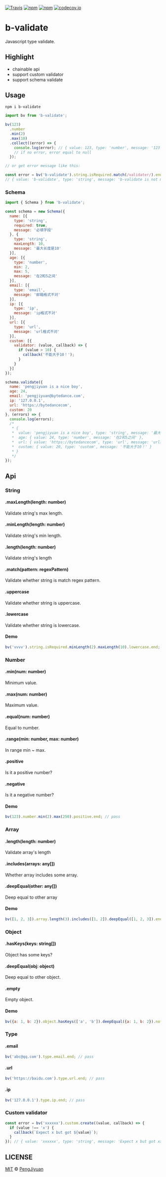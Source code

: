 [![Travis](https://img.shields.io/travis/PengJiyuan/b-validate.svg)](https://travis-ci.org/PengJiyuan/b-validate)
[![npm](https://img.shields.io/npm/v/b-validate.svg)](https://www.npmjs.com/package/b-validate)
[![npm](https://img.shields.io/npm/l/b-validate.svg)](https://www.npmjs.com/package/b-validate)
[![codecov.io](https://codecov.io/github/PengJiyuan/b-validate/coverage.svg?branch=master)](https://codecov.io/github/PengJiyuan/b-validate?branch=master)

# b-validate
Javascript type validate.

## Highlight

* chainable api
* support custom validator
* support schema validate

## Usage

```bash
npm i b-validate
```

```js
import bv from 'b-validate';

bv(123)
  .number
  .min(2)
  .max(10)
  .collect((error) => {
    console.log(error); // { value: 123, type: 'number', message: '123 is not less than 10' }
    // if no error, error equal to null
  });

// or get error message like this:

const error = bv('b-validate').string.isRequired.match(/validater/).end;
// { value: 'b-validate', type: 'string', message: 'b-validate is not match pattern /validater/' }
```

### Schema

```js
import { Schema } from 'b-validate';

const schema = new Schema({
  name: [{
    type: 'string',
    required: true,
    message: '必填字段'
  }, {
    type: 'string',
    maxLength: 10,
    message: '最大长度是10'
  }],
  age: [{
    type: 'number',
    min: 2,
    max: 5,
    message: '在2和5之间'
  }],
  email: [{
    type: 'email',
    message: '邮箱格式不对'
  }],
  ip: [{
    type: 'ip',
    message: 'ip格式不对'
  }],
  url: [{
    type: 'url',
    message: 'url格式不对'
  }],
  custom: [{
    validator: (value, callback) => {
      if (value > 10) {
        callback('不能大于10！');
      }
    }
  }]
});

schema.validate({
  name: 'pengjiyuan is a nice boy',
  age: 24,
  email: 'pengjiyuan@bytedance.com',
  ip: '127.0.0.1',
  url: 'https://bytedancecom',
  custom: 20
}, (errors) => {
  console.log(errors);
  /*
   * { 
   *  value: 'pengjiyuan is a nice boy', type: 'string', message: '最大长度是10' },
   *  age: { value: 24, type: 'number', message: '在2和5之间' },
   *  url: { value: 'https://bytedancecom', type: 'url', message: 'url格式不对' },
   *  custom: { value: 20, type: 'custom', message: '不能大于10！' }
   * }
   */
});
```

## Api

### String

#### .maxLength(length: number)

Validate string's max length.

#### .minLength(length: number)

Validate string's min length.

#### .length(length: number)

Validate string's length

#### .match(pattern: regexPattern)

Validate whether string is match regex pattern.

#### .uppercase

Validate whether string is uppercase.

#### .lowercase

Validate whether string is lowercase.

#### Demo

```js
bv('vvvv').string.isRequired.minLength(2).maxLength(10).lowercase.end; // pass
```

### Number

#### .min(num: number)

Minimum value.

#### .max(num: number)

Maximum value.

#### .equal(num: number)

Equal to number.

#### .range(min: number, max: number)

In range min ~ max.

#### .positive

Is it a positive number?

#### .negative

Is it a negative number?

#### Demo

```js
bv(123).number.min(2).max(250).positive.end; // pass
```

### Array

#### .length(length: number)

Validate array's length

#### .includes(arrays: any[])

Whether array includes some array.

#### .deepEqual(other: any[])

Deep equal to other array

#### Demo

```js
bv([1, 2, 3]).array.length(3).includes([1, 2]).deepEqual([1, 2, 3]).end; // pass
```

### Object

#### .hasKeys(keys: string[])

Object has some keys?

#### .deepEqual(obj: object)

Deep equal to other object.

#### .empty

Empty object.

#### Demo

```js
bv({a: 1, b: 2}).object.hasKeys(['a', 'b']).deepEqual({a: 1, b: 2}).not.empty.end; // pass
```

### Type

#### .email

```js
bv('abc@qq.com').type.email.end; // pass
```

#### .url

```js
bv('https://baidu.com').type.url.end; // pass
```

#### .ip

```js
bv('127.0.0.1').type.ip.end; // pass
```

### Custom validator

```js
const error = bv('xxxxxx').custom.create((value, callback) => {
  if (value !== 'x') {
    callback(`Expect x but got ${value}`);
  }
}); // { value: 'xxxxxx', type: 'string', message: 'Expect x but got xxxxxx' }
```

## LICENSE

[MIT](./LICENSE) © [PengJiyuan](https://github.com/PengJiyuan)
